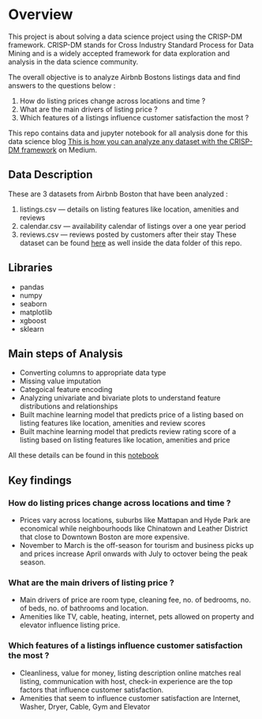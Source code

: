 <h1>Overview</h1>

This project is about solving a data science project using the CRISP-DM framework. CRISP-DM stands for Cross Industry Standard Process for Data Mining and is a widely accepted framework for data exploration and analysis in the data science community.

The overall objective is to analyze Airbnb Bostons listings data and find answers to the questions below :
  1. How do listing prices change across locations and time ?
  2. What are the main drivers of listing price ?
  3. Which features of a listings influence customer satisfaction the most ?

This repo contains data and jupyter notebook for all analysis done for this data science blog [This is how you can analyze any dataset with the CRISP-DM framework](https://medium.com/@gangulym23/this-is-how-you-can-analyze-any-dataset-with-the-crisp-dm-framework-cc9353f4dabe) on Medium.

<h2>Data Description</h2>

These are 3 datasets from Airbnb Boston that have been analyzed :
1. listings.csv — details on listing features like location, amenities and reviews
2. calendar.csv — availability calendar of listings over a one year period
3. reviews.csv — reviews posted by customers after their stay
These dataset can be found [here](http://insideairbnb.com/get-the-data.html) as well inside the data folder of this repo.

<h2>Libraries</h2>

* pandas
* numpy
* seaborn
* matplotlib
* xgboost
* sklearn

<h2> Main steps of Analysis </h2>

* Converting columns to appropriate data type
* Missing value imputation
* Categoical feature encoding
* Analyzing univariate and bivariate plots to understand feature distributions and relationships
* Built machine learning model that predicts price of a listing based on listing features like location, amenities and review scores
* Built machine learning model that predicts review rating score of a listing based on listing features like location, amenities and price


All these details can be found in this [notebook](https://github.com/maddyg/Data-Scientist-Nanodegree/blob/master/Project1-Write_a_Data_Science_Blog/Codes/Analyzing%20Airbnb%20Listings%20in%20Boston.ipynb)


<h2>Key findings</h2>

<h3>How do listing prices change across locations and time ?</h3>

* Prices vary across locations, suburbs like Mattapan and Hyde Park are economical while neighbourhoods like Chinatown and Leather District that close to Downtown Boston are more expensive.
* November to March is the off-season for tourism and business picks up and prices increase April onwards with July to octover being the peak season. 

<h3> What are the main drivers of listing price ?</h3>

* Main drivers of price are room type, cleaning fee, no. of bedrooms, no. of beds, no. of bathrooms and location.
* Amenities like TV, cable, heating, internet, pets allowed on property and elevator influence listing price.

<h3> Which features of a listings influence customer satisfaction the most ?</h3>
  
* Cleanliness, value for money, listing description online matches real listing, communication with host, check-in experience are the top factors that influence customer satisfaction.
* Amenities that seem to influence customer satisfaction are Internet, Washer, Dryer, Cable, Gym and Elevator




